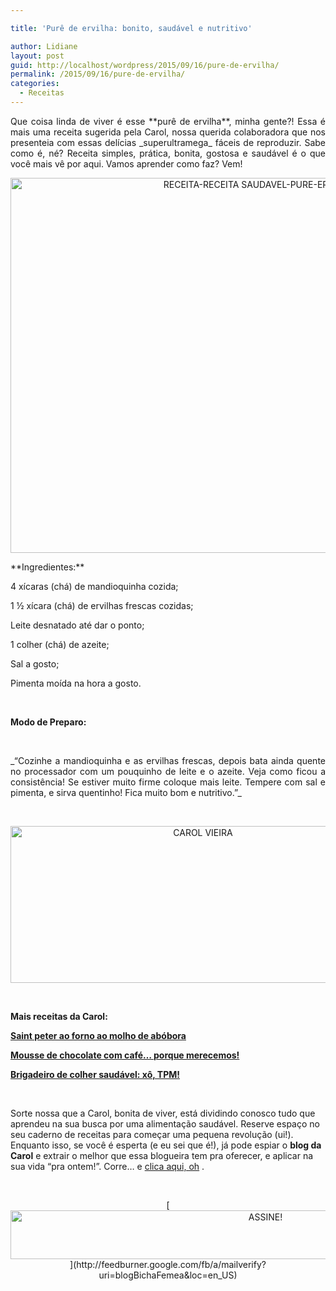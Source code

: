 ```yaml
---

title: 'Purê de ervilha: bonito, saudável e nutritivo'

author: Lidiane
layout: post
guid: http://localhost/wordpress/2015/09/16/pure-de-ervilha/
permalink: /2015/09/16/pure-de-ervilha/
categories:
  - Receitas
---
```

<p align="justify">
  Que coisa linda de viver é esse **purê de ervilha**, minha gente?! Essa é mais uma receita sugerida pela Carol, nossa querida colaboradora que nos presenteia com essas delícias _superultramega_ fáceis de reproduzir. Sabe como é, né? Receita simples, prática, bonita, gostosa e saudável é o que você mais vê por aqui. Vamos aprender como faz? Vem!
</p>

<p align="center">
  <a href="http://www.trololodemulher.com.br/blog/wp-content/uploads/2015/09/RECEITA-RECEITA-SAUDAVEL-PURE-ERVILHA2.jpg"><img class="alignnone size-full wp-image-11460" src="http://www.trololodemulher.com.br/blog/wp-content/uploads/2015/09/RECEITA-RECEITA-SAUDAVEL-PURE-ERVILHA2.jpg" alt="RECEITA-RECEITA SAUDAVEL-PURE-ERVILHA[2]" width="797" height="600" /></a>
</p>

<p align="justify">
  **Ingredientes:**
</p>

4 xícaras (chá) de mandioquinha cozida;

1 ½ xícara (chá) de ervilhas frescas cozidas;

Leite desnatado até dar o ponto;

1 colher (chá) de azeite;

Sal a gosto;

Pimenta moída na hora a gosto.

&nbsp;

**Modo de Preparo:**

&nbsp;

<p style="text-align: justify;">
  _&#8220;Cozinhe a mandioquinha e as ervilhas frescas, depois bata ainda quente no processador com um pouquinho de leite e o azeite. Veja como ficou a consistência! Se estiver muito firme coloque mais leite. Tempere com sal e pimenta, e sirva quentinho! Fica muito bom e nutritivo.&#8221;_
</p>

&nbsp;

<p align="center">
  <a href="http://www.trololodemulher.com.br/blog/wp-content/uploads/2014/07/CAROL-VIEIRA.png"><img class="alignnone size-full wp-image-10204" src="http://www.trololodemulher.com.br/blog/wp-content/uploads/2014/07/CAROL-VIEIRA.png" alt="CAROL VIEIRA" width="600" height="251" /></a>
</p>

&nbsp;

**Mais receitas da Carol:**

[**Saint peter ao forno ao molho de abóbora**](http://www.trololodemulher.com.br/2015/09/02/saint-peter/) 

[**Mousse de chocolate com café… porque merecemos!**](http://www.trololodemulher.com.br/2015/08/19/mousse-de-chocolate/) 

[**Brigadeiro de colher saudável: xô, TPM!**](http://www.trololodemulher.com.br/2015/08/05/brigadeiro-de-colher-saudavel/) 

&nbsp;

Sorte nossa que a Carol, bonita de viver, está dividindo conosco tudo que aprendeu na sua busca por uma alimentação saudável. Reserve espaço no seu caderno de receitas para começar uma pequena revolução (ui!). Enquanto isso, se você é esperta (e eu sei que é!), já pode espiar o **blog da Carol** e extrair o melhor que essa blogueira tem pra oferecer, e aplicar na sua vida “pra ontem!”. Corre… e [clica aqui, oh](http://mundocarolvieira.blogspot.com.br/) .

&nbsp;

<p align="center">
  [<img class="alignnone size-full wp-image-10439" src="http://www.trololodemulher.com.br/blog/wp-content/uploads/2014/09/ASSINE.png" alt="ASSINE!" width="800" height="78" />](http://feedburner.google.com/fb/a/mailverify?uri=blogBichaFemea&loc=en_US) 
</p>

&nbsp;